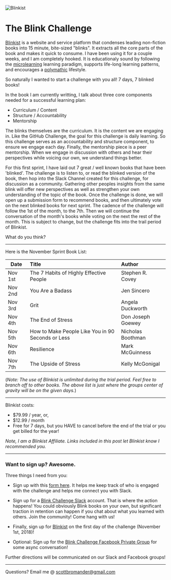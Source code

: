 ![Blinkist](https://fourminutebooks.com/wp-content/uploads/2015/12/blinkist-review-v4-logo-background.jpg)

# The Blink Challenge

[Blinkist](http://jump.blinkist.com/aff_c?offer_id=2&aff_id=5291) is a website and service platform that condenses leading non-fiction books into 15 minute, bite-sized "blinks". It extracts all the core parts of the book and makes it quick to consume. I have been using it for a couple weeks, and I am completely hooked. It is educationaly sound by following the [microlearning](https://www.lynda.com/Camtasia-tutorials/microlearning-right-strategy-you/734647/793988-4.html?srchtrk=index%3a1%0alinktypeid%3a2%0aq%3amicrolearning%0apage%3a1%0as%3arelevance%0asa%3atrue%0aproducttypeid%3a2) learning paradigm, supports life-long learning patterns, and encourages a [polymathic](https://www.dictionary.com/browse/polymathic) lifestyle. 

So naturally I wanted to start a challenge with you all! 
7 days, 7 blinked books!

In the book I am currently writting, I talk about three core components needed for a successful learning plan:
- Curriculum / Content
- Structure / Accountability
- Mentorship

The blinks themselves are the curriculum. It is the content we are engaging in.
Like the GitHub Challenge, the goal for this challenge is daily learning. So this challenge serves as an accountability and structure component, to ensure we engage each day. Finally, the mentorship piece is a peer mentorship. When we engage in discussion with others and hear their perspectives while voicing our own, we understand things better. 

For this first sprint, I have laid out 7 great / well known books that have been 'blinked'. The challenge is to listen to, or read the blinked version of the book, then hop into the Slack Channel created for this challenge, for discussion as a community. Gathering other peoples insights from the same blink will offer new perspectives as well as strengthen your own understanding of the topic of the book. Once the challenge is done, we will open up a submission form to recommend books, and then ultimately vote on the next blinked books for next sprint. The cadence of the challenge will follow the 1st of the month, to the 7th. Then we will continue the conversation of the month's books while voting on the next the rest of the month. This is subject to change, but the challenge fits into the trail period of Blinkist.

What do you think? 

---

Here is the November Sprint Book List:

| Date        | Title           | Author  |
| ------------- |:-------------| :-----|
| Nov 1st      | The 7 Habits of Highly Effective People | Stephen R. Covey |
| Nov 2nd      | You Are a Badass |   Jen Sincero |
| Nov 3rd | Grit |    Angela Duckworth |
| Nov 4th | The End of Stress |    Don Joseph Goewey |
| Nov 5th | How to Make People Like You in 90 Seconds or Less |    Nicholas Boothman |
| Nov 6th | Resilience |    Mark McGuinness |
| Nov 7th | The Upside of Stress      |    Kelly McGonigal |

(_Note: The use of Blinkist is unlimited during the trial period. Feel free to branch off to other books. The above list is just where the groups center of gravity will be on the given days._)

---

Blinkist costs:
- $79.99 / year, or,
- $12.99 / month
- Free for 7 days, but you HAVE to cancel before the end of the trial or you get billed for the year! 

_Note, I am a Blinkist Affiliate. Links included in this post let Blinkist know I recommended you._

---

### Want to sign up? Awesome.

Three things I need from you:
- Sign up with this [form here](https://goo.gl/forms/mmBvq3wdAOlKITk33). It helps me keep track of who is engaged with the challenge and helps me connect you with Slack.
- Sign up for a [Blink Challenge Slack](https://join.slack.com/t/blinkchallenge/shared_invite/enQtNDYyMzk4NTY0NjI3LWZiZWE4OTM3NmYxYTA2YTNlY2U0NGUzMDljNzMzYWNlOGEzMDk5YmVkNGU2ZmFhNjJiZDQxNmE3YzI5OGY5NDE) account. That is where the action happens! You could obviously Blink books on your own, but significant traction in retention can happen if you chat about what you learned with others. Join the community! Come hang with us!
- Finally, sign up for [Blinkist](http://jump.blinkist.com/aff_c?offer_id=2&aff_id=5291) on the first day of the challenge (November 1st, 2018)!

- Optional: Sign up for the [Blink Challenge Facebook Private Group](https://www.facebook.com/groups/1683504341754749/) for some async conversation!

Further directions will be communicated on our Slack and Facebook groups!

---

Questions? Email me @ scottbromander@gmail.com
